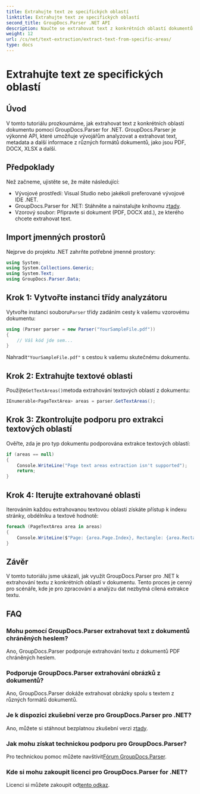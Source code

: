 ```yaml
---
title: Extrahujte text ze specifických oblastí
linktitle: Extrahujte text ze specifických oblastí
second_title: GroupDocs.Parser .NET API
description: Naučte se extrahovat text z konkrétních oblastí dokumentů pomocí GroupDocs.Parser for .NET. Snadný průvodce krok za krokem.
weight: 12
url: /cs/net/text-extraction/extract-text-from-specific-areas/
type: docs
---
```

# Extrahujte text ze specifických oblastí

## Úvod
V tomto tutoriálu prozkoumáme, jak extrahovat text z konkrétních oblastí dokumentu pomocí GroupDocs.Parser for .NET. GroupDocs.Parser je výkonné API, které umožňuje vývojářům analyzovat a extrahovat text, metadata a další informace z různých formátů dokumentů, jako jsou PDF, DOCX, XLSX a další.
## Předpoklady
Než začneme, ujistěte se, že máte následující:
- Vývojové prostředí: Visual Studio nebo jakékoli preferované vývojové IDE .NET.
-  GroupDocs.Parser for .NET: Stáhněte a nainstalujte knihovnu z[tady](https://releases.groupdocs.com/parser/net/).
- Vzorový soubor: Připravte si dokument (PDF, DOCX atd.), ze kterého chcete extrahovat text.

## Import jmenných prostorů
Nejprve do projektu .NET zahrňte potřebné jmenné prostory:
```csharp
using System;
using System.Collections.Generic;
using System.Text;
using GroupDocs.Parser.Data;
```
## Krok 1: Vytvořte instanci třídy analyzátoru
 Vytvořte instanci souboru`Parser` třídy zadáním cesty k vašemu vzorovému dokumentu:
```csharp
using (Parser parser = new Parser("YourSampleFile.pdf"))
{
    // Váš kód jde sem...
}
```
 Nahradit`"YourSampleFile.pdf"` s cestou k vašemu skutečnému dokumentu.
## Krok 2: Extrahujte textové oblasti
 Použijte`GetTextAreas()`metoda extrahování textových oblastí z dokumentu:
```csharp
IEnumerable<PageTextArea> areas = parser.GetTextAreas();
```
## Krok 3: Zkontrolujte podporu pro extrakci textových oblastí
Ověřte, zda je pro typ dokumentu podporována extrakce textových oblastí:
```csharp
if (areas == null)
{
    Console.WriteLine("Page text areas extraction isn't supported");
    return;
}
```
## Krok 4: Iterujte extrahované oblasti
Iterováním každou extrahovanou textovou oblastí získáte přístup k indexu stránky, obdélníku a textové hodnotě:
```csharp
foreach (PageTextArea area in areas)
{
    Console.WriteLine($"Page: {area.Page.Index}, Rectangle: {area.Rectangle}, Text: {area.Text}");
}
```

## Závěr
V tomto tutoriálu jsme ukázali, jak využít GroupDocs.Parser pro .NET k extrahování textu z konkrétních oblastí v dokumentu. Tento proces je cenný pro scénáře, kde je pro zpracování a analýzu dat nezbytná cílená extrakce textu.

## FAQ
### Mohu pomocí GroupDocs.Parser extrahovat text z dokumentů chráněných heslem?
Ano, GroupDocs.Parser podporuje extrahování textu z dokumentů PDF chráněných heslem.
### Podporuje GroupDocs.Parser extrahování obrázků z dokumentů?
Ano, GroupDocs.Parser dokáže extrahovat obrázky spolu s textem z různých formátů dokumentů.
### Je k dispozici zkušební verze pro GroupDocs.Parser pro .NET?
 Ano, můžete si stáhnout bezplatnou zkušební verzi z[tady](https://releases.groupdocs.com/).
### Jak mohu získat technickou podporu pro GroupDocs.Parser?
 Pro technickou pomoc můžete navštívit[Fórum GroupDocs.Parser](https://forum.groupdocs.com/c/parser/17).
### Kde si mohu zakoupit licenci pro GroupDocs.Parser for .NET?
 Licenci si můžete zakoupit od[tento odkaz](https://purchase.groupdocs.com/buy).